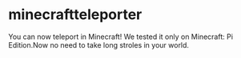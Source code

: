 # minecraftteleporter
You can now teleport in Minecraft! We tested it only on Minecraft: Pi Edition.Now no need to take long stroles in your world.

